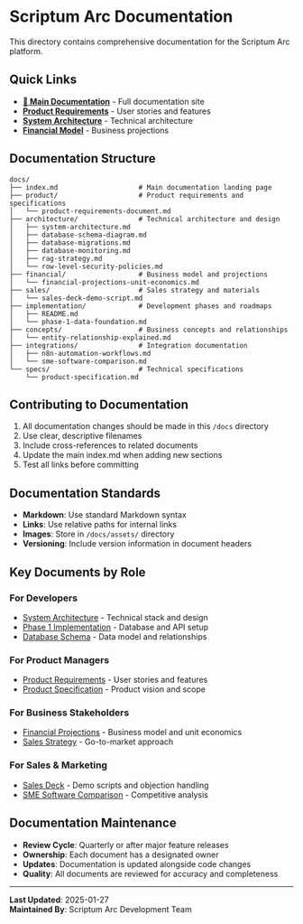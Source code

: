 # Scriptum Arc Documentation

This directory contains comprehensive documentation for the Scriptum Arc platform.

## Quick Links

- **[📖 Main Documentation](https://scriptumarc.github.io/scriptum-arc/)** - Full documentation site
- **[Product Requirements](./product/product-requirements-document.md)** - User stories and features
- **[System Architecture](./architecture/system-architecture.md)** - Technical architecture
- **[Financial Model](./financial/financial-projections-unit-economics.md)** - Business projections

## Documentation Structure

```
docs/
├── index.md                    # Main documentation landing page
├── product/                    # Product requirements and specifications
│   └── product-requirements-document.md
├── architecture/               # Technical architecture and design
│   ├── system-architecture.md
│   ├── database-schema-diagram.md
│   ├── database-migrations.md
│   ├── database-monitoring.md
│   ├── rag-strategy.md
│   └── row-level-security-policies.md
├── financial/                  # Business model and projections
│   └── financial-projections-unit-economics.md
├── sales/                      # Sales strategy and materials
│   └── sales-deck-demo-script.md
├── implementation/             # Development phases and roadmaps
│   ├── README.md
│   └── phase-1-data-foundation.md
├── concepts/                   # Business concepts and relationships
│   └── entity-relationship-explained.md
├── integrations/               # Integration documentation
│   ├── n8n-automation-workflows.md
│   └── sme-software-comparison.md
└── specs/                      # Technical specifications
    └── product-specification.md
```

## Contributing to Documentation

1. All documentation changes should be made in this `/docs` directory
2. Use clear, descriptive filenames
3. Include cross-references to related documents
4. Update the main index.md when adding new sections
5. Test all links before committing

## Documentation Standards

- **Markdown**: Use standard Markdown syntax
- **Links**: Use relative paths for internal links
- **Images**: Store in `/docs/assets/` directory
- **Versioning**: Include version information in document headers

## Key Documents by Role

### For Developers

- [System Architecture](./architecture/system-architecture.md) - Technical stack and design
- [Phase 1 Implementation](./implementation/phase-1-data-foundation.md) - Database and API setup
- [Database Schema](./architecture/database-schema-diagram.md) - Data model and relationships

### For Product Managers

- [Product Requirements](./product/product-requirements-document.md) - User stories and features
- [Product Specification](./specs/product-specification.md) - Product vision and scope

### For Business Stakeholders

- [Financial Projections](./financial/financial-projections-unit-economics.md) - Business model and unit economics
- [Sales Strategy](./sales/sales-deck-demo-script.md) - Go-to-market approach

### For Sales & Marketing

- [Sales Deck](./sales/sales-deck-demo-script.md) - Demo scripts and objection handling
- [SME Software Comparison](./integrations/sme-software-comparison.md) - Competitive analysis

## Documentation Maintenance

- **Review Cycle**: Quarterly or after major feature releases
- **Ownership**: Each document has a designated owner
- **Updates**: Documentation is updated alongside code changes
- **Quality**: All documents are reviewed for accuracy and completeness

---

**Last Updated**: 2025-01-27  
**Maintained By**: Scriptum Arc Development Team
